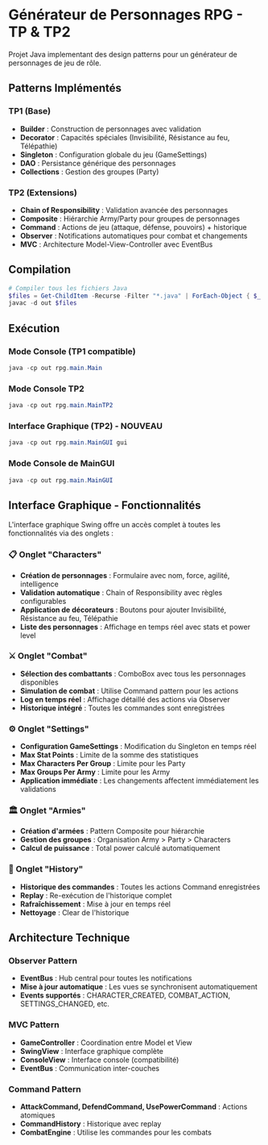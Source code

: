 # Générateur de Personnages RPG - TP & TP2

Projet Java implementant des design patterns pour un générateur de personnages de jeu de rôle.

## Patterns Implémentés

### TP1 (Base)
- **Builder** : Construction de personnages avec validation
- **Decorator** : Capacités spéciales (Invisibilité, Résistance au feu, Télépathie)
- **Singleton** : Configuration globale du jeu (GameSettings)
- **DAO** : Persistance générique des personnages
- **Collections** : Gestion des groupes (Party)

### TP2 (Extensions)
- **Chain of Responsibility** : Validation avancée des personnages
- **Composite** : Hiérarchie Army/Party pour groupes de personnages
- **Command** : Actions de jeu (attaque, défense, pouvoirs) + historique
- **Observer** : Notifications automatiques pour combat et changements
- **MVC** : Architecture Model-View-Controller avec EventBus

## Compilation

```powershell
# Compiler tous les fichiers Java
$files = Get-ChildItem -Recurse -Filter "*.java" | ForEach-Object { $_.FullName }
javac -d out $files
```

## Exécution

### Mode Console (TP1 compatible)
```powershell
java -cp out rpg.main.Main
```

### Mode Console TP2
```powershell
java -cp out rpg.main.MainTP2
```

### Interface Graphique (TP2) - NOUVEAU
```powershell
java -cp out rpg.main.MainGUI gui
```

### Mode Console de MainGUI
```powershell
java -cp out rpg.main.MainGUI
```

## Interface Graphique - Fonctionnalités

L'interface graphique Swing offre un accès complet à toutes les fonctionnalités via des onglets :

### 📋 Onglet "Characters"
- **Création de personnages** : Formulaire avec nom, force, agilité, intelligence
- **Validation automatique** : Chain of Responsibility avec règles configurables
- **Application de décorateurs** : Boutons pour ajouter Invisibilité, Résistance au feu, Télépathie
- **Liste des personnages** : Affichage en temps réel avec stats et power level

### ⚔️ Onglet "Combat"
- **Sélection des combattants** : ComboBox avec tous les personnages disponibles
- **Simulation de combat** : Utilise Command pattern pour les actions
- **Log en temps réel** : Affichage détaillé des actions via Observer
- **Historique intégré** : Toutes les commandes sont enregistrées

### ⚙️ Onglet "Settings"
- **Configuration GameSettings** : Modification du Singleton en temps réel
- **Max Stat Points** : Limite de la somme des statistiques
- **Max Characters Per Group** : Limite pour les Party
- **Max Groups Per Army** : Limite pour les Army
- **Application immédiate** : Les changements affectent immédiatement les validations

### 🏛️ Onglet "Armies"
- **Création d'armées** : Pattern Composite pour hiérarchie
- **Gestion des groupes** : Organisation Army > Party > Characters
- **Calcul de puissance** : Total power calculé automatiquement

### 📜 Onglet "History"
- **Historique des commandes** : Toutes les actions Command enregistrées
- **Replay** : Re-exécution de l'historique complet
- **Rafraîchissement** : Mise à jour en temps réel
- **Nettoyage** : Clear de l'historique

## Architecture Technique

### Observer Pattern
- **EventBus** : Hub central pour toutes les notifications
- **Mise à jour automatique** : Les vues se synchronisent automatiquement
- **Events supportés** : CHARACTER_CREATED, COMBAT_ACTION, SETTINGS_CHANGED, etc.

### MVC Pattern
- **GameController** : Coordination entre Model et View
- **SwingView** : Interface graphique complète
- **ConsoleView** : Interface console (compatibilité)
- **EventBus** : Communication inter-couches

### Command Pattern
- **AttackCommand, DefendCommand, UsePowerCommand** : Actions atomiques
- **CommandHistory** : Historique avec replay
- **CombatEngine** : Utilise les commandes pour les combats
